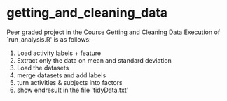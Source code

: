 # getting_and_cleaning_data
Peer graded project in the Course Getting and Cleaning Data
Execution of `run_analysis.R' is as follows:

1. Load activity labels + feature
2. Extract only the data on mean and standard deviation
3. Load the datasets
4. merge datasets and add labels
5. turn activities & subjects into factors
6. show endresult in the file 'tidyData.txt'
